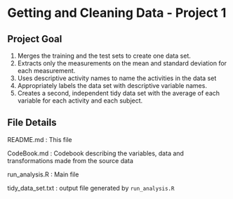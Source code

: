 # Getting and Cleaning Data - Project 1

## Project Goal

1. Merges the training and the test sets to create one data set.
1. Extracts only the measurements on the mean and standard deviation for each measurement. 
1. Uses descriptive activity names to name the activities in the data set
1. Appropriately labels the data set with descriptive variable names. 
1. Creates a second, independent tidy data set with the average of each variable for each activity and each subject. 

## File Details

README.md
: This file

CodeBook.md
: Codebook describing the variables, data and transformations made from the source data

run_analysis.R
: Main file

tidy_data_set.txt
: output file generated by `run_analysis.R`

